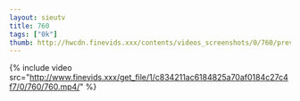 ```yaml
--- 
layout: sieutv
title: 760
tags: ["0k"]
thumb: http://hwcdn.finevids.xxx/contents/videos_screenshots/0/760/preview.mp4.jpg
---
```

{% include video src="http://www.finevids.xxx/get_file/1/c834211ac6184825a70af0184c27c4f7/0/760/760.mp4/" %} 
